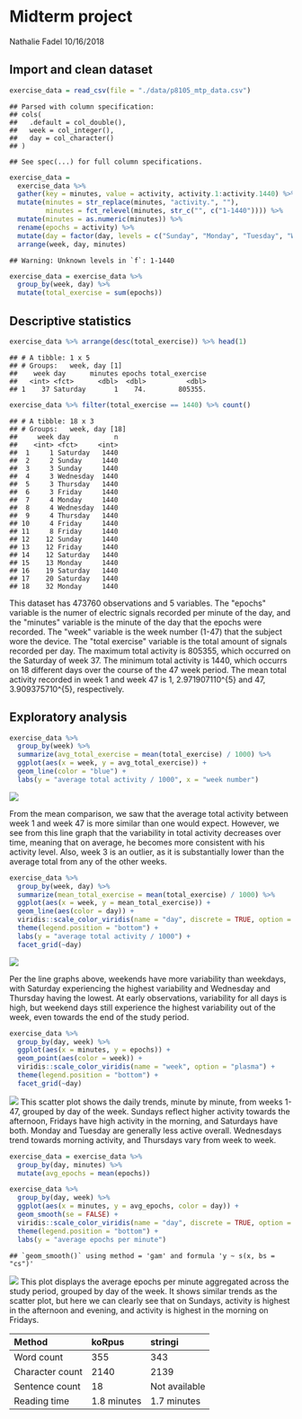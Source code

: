 Midterm project
================
Nathalie Fadel
10/16/2018

Import and clean dataset
------------------------

``` r
exercise_data = read_csv(file = "./data/p8105_mtp_data.csv")
```

    ## Parsed with column specification:
    ## cols(
    ##   .default = col_double(),
    ##   week = col_integer(),
    ##   day = col_character()
    ## )

    ## See spec(...) for full column specifications.

``` r
exercise_data = 
  exercise_data %>%
  gather(key = minutes, value = activity, activity.1:activity.1440) %>%
  mutate(minutes = str_replace(minutes, "activity.", ""),
         minutes = fct_relevel(minutes, str_c("", c("1-1440")))) %>%
  mutate(minutes = as.numeric(minutes)) %>%
  rename(epochs = activity) %>%
  mutate(day = factor(day, levels = c("Sunday", "Monday", "Tuesday", "Wednesday", "Thursday", "Friday", "Saturday"))) %>%
  arrange(week, day, minutes)
```

    ## Warning: Unknown levels in `f`: 1-1440

``` r
exercise_data = exercise_data %>%
  group_by(week, day) %>%
  mutate(total_exercise = sum(epochs))
```

Descriptive statistics
----------------------

``` r
exercise_data %>% arrange(desc(total_exercise)) %>% head(1)
```

    ## # A tibble: 1 x 5
    ## # Groups:   week, day [1]
    ##    week day      minutes epochs total_exercise
    ##   <int> <fct>      <dbl>  <dbl>          <dbl>
    ## 1    37 Saturday       1    74.        805355.

``` r
exercise_data %>% filter(total_exercise == 1440) %>% count()
```

    ## # A tibble: 18 x 3
    ## # Groups:   week, day [18]
    ##     week day           n
    ##    <int> <fct>     <int>
    ##  1     1 Saturday   1440
    ##  2     2 Sunday     1440
    ##  3     3 Sunday     1440
    ##  4     3 Wednesday  1440
    ##  5     3 Thursday   1440
    ##  6     3 Friday     1440
    ##  7     4 Monday     1440
    ##  8     4 Wednesday  1440
    ##  9     4 Thursday   1440
    ## 10     4 Friday     1440
    ## 11     8 Friday     1440
    ## 12    12 Sunday     1440
    ## 13    12 Friday     1440
    ## 14    12 Saturday   1440
    ## 15    13 Monday     1440
    ## 16    19 Saturday   1440
    ## 17    20 Saturday   1440
    ## 18    32 Monday     1440

This dataset has 473760 observations and 5 variables. The "epochs" variable is the numer of electric signals recorded per minute of the day, and the "minutes" variable is the minute of the day that the epochs were recorded. The "week" variable is the week number (1-47) that the subject wore the device. The "total exercise" variable is the total amount of signals recorded per day. The maximum total activity is 805355, which occurred on the Saturday of week 37. The minimum total activity is 1440, which occurrs on 18 different days over the course of the 47 week period. The mean total activity recorded in week 1 and week 47 is 1, 2.971907110^{5} and 47, 3.909375710^{5}, respectively.

Exploratory analysis
--------------------

``` r
exercise_data %>% 
  group_by(week) %>% 
  summarize(avg_total_exercise = mean(total_exercise) / 1000) %>%
  ggplot(aes(x = week, y = avg_total_exercise)) +
  geom_line(color = "blue") +
  labs(y = "average total activity / 1000", x = "week number")
```

![](Midterm_project_files/figure-markdown_github/unnamed-chunk-3-1.png)

From the mean comparison, we saw that the average total activity between week 1 and week 47 is more similar than one would expect. However, we see from this line graph that the variability in total activity decreases over time, meaning that on average, he becomes more consistent with his activity level. Also, week 3 is an outlier, as it is substantially lower than the average total from any of the other weeks.

``` r
exercise_data %>%
  group_by(week, day) %>%
  summarize(mean_total_exercise = mean(total_exercise) / 1000) %>%
  ggplot(aes(x = week, y = mean_total_exercise)) +
  geom_line(aes(color = day)) +
  viridis::scale_color_viridis(name = "day", discrete = TRUE, option = "plasma") +
  theme(legend.position = "bottom") +
  labs(y = "average total activity / 1000") +
  facet_grid(~day)
```

![](Midterm_project_files/figure-markdown_github/unnamed-chunk-4-1.png)

Per the line graphs above, weekends have more variability than weekdays, with Saturday experiencing the highest variability and Wednesday and Thursday having the lowest. At early observations, variability for all days is high, but weekend days still experience the highest variability out of the week, even towards the end of the study period.

``` r
exercise_data %>%
  group_by(day, week) %>%
  ggplot(aes(x = minutes, y = epochs)) +
  geom_point(aes(color = week)) +
  viridis::scale_color_viridis(name = "week", option = "plasma") +
  theme(legend.position = "bottom") +
  facet_grid(~day)
```

![](Midterm_project_files/figure-markdown_github/unnamed-chunk-5-1.png) This scatter plot shows the daily trends, minute by minute, from weeks 1-47, grouped by day of the week. Sundays reflect higher activity towards the afternoon, Fridays have high activity in the morning, and Saturdays have both. Monday and Tuesday are generally less active overall. Wednesdays trend towards morning activity, and Thursdays vary from week to week.

``` r
exercise_data = exercise_data %>%
  group_by(day, minutes) %>%
  mutate(avg_epochs = mean(epochs))

exercise_data %>%
  group_by(day, week) %>%
  ggplot(aes(x = minutes, y = avg_epochs, color = day)) +
  geom_smooth(se = FALSE) +
  viridis::scale_color_viridis(name = "day", discrete = TRUE, option = "plasma") +
  theme(legend.position = "bottom") +
  labs(y = "average epochs per minute")
```

    ## `geom_smooth()` using method = 'gam' and formula 'y ~ s(x, bs = "cs")'

![](Midterm_project_files/figure-markdown_github/unnamed-chunk-6-1.png) This plot displays the average epochs per minute aggregated across the study period, grouped by day of the week. It shows similar trends as the scatter plot, but here we can clearly see that on Sundays, activity is highest in the afternoon and evening, and activity is highest in the morning on Fridays.

| Method          | koRpus      | stringi       |
|:----------------|:------------|:--------------|
| Word count      | 355         | 343           |
| Character count | 2140        | 2139          |
| Sentence count  | 18          | Not available |
| Reading time    | 1.8 minutes | 1.7 minutes   |
